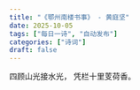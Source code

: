 ```yaml
---
title: "《鄂州南楼书事》 - 黄庭坚"
date: 2025-10-05
tags: ["每日一诗", "自动发布"]
categories: ["诗词"]
draft: false
---
```


四顾山光接水光，
凭栏十里芰荷香。


